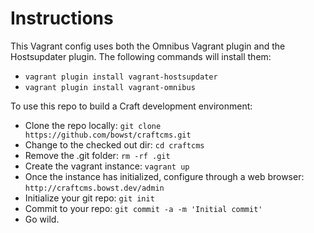 # Instructions

This Vagrant config uses both the Omnibus Vagrant plugin and the Hostsupdater plugin.  The following commands will install them:

* ```vagrant plugin install vagrant-hostsupdater```
* ```vagrant plugin install vagrant-omnibus```

To use this repo to build a Craft development environment:

* Clone the repo locally: ```git clone https://github.com/bowst/craftcms.git```
* Change to the checked out dir: ```cd craftcms```
* Remove the .git folder: ```rm -rf .git```
* Create the vagrant instance: ```vagrant up```
* Once the instance has initialized, configure through a web browser: ```http://craftcms.bowst.dev/admin```
* Initialize your git repo: ```git init```
* Commit to your repo: ```git commit -a -m 'Initial commit'```
* Go wild.
